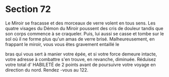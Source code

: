 # Section 72

Le Miroir se fracasse et des morceaux de verre volent en tous sens. Les quatre visages du
Démon du Miroir poussent des cris de douleur tandis que son corps commence à se
craqueler. Puis, lui aussi se casse et tombe sur le sol où il ne forme plus qu'un amas  de
verre brisé. Malheureusement, en frappant le miroir, vous vous êtes gravement entaillé le

bras qui vous sert à manier votre épée, et si votre force demeure intacte, votre adresse à
combattre s'en trouve, en revanche, diminuée. Réduisez votre total d' HABILETÉ  de 2 points
avant de poursuivre votre voyage en direction du nord. Rendez -vous au 122.